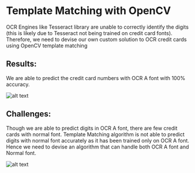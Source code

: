 # Template Matching with OpenCV

OCR Engines like Tesseract library are unable to correctly identify the digits (this is likely due to Tesseract not being trained on credit card fonts). Therefore, we need to devise our own custom solution to OCR credit cards using OpenCV template matching

## Results:

We are able to predict the credit card numbers with OCR A font with 100% accuracy.

![alt text](https://github.com/[username]/[reponame]/blob/[branch]/image.jpg?raw=true)

## Challenges:

Though we are able to predict digits in OCR A font, there are few credit cards with normal font. Template Matching algorithm is not able to predict digits with normal font accurately as it has been trained only on OCR A font. 
Hence we need to devise an algorithm that can handle both OCR A font and Normal font.

![alt text](https://github.com/[username]/[reponame]/blob/[branch]/image.jpg?raw=true)


